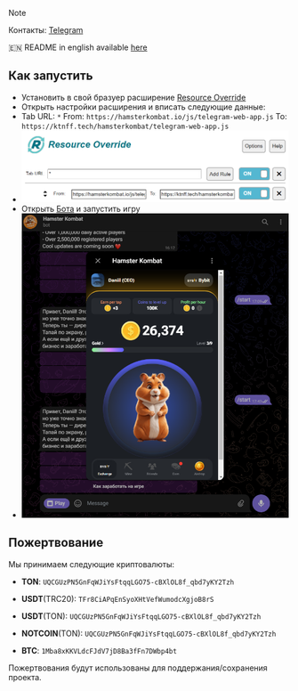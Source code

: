 > [!NOTE]
> Контакты: [Telegram](https://t.me/mudachyo)
> 
> 🇪🇳 README in english available [here](README-EN.md)

## Как запустить  
- Установить в свой бразуер расширение [Resource Override](https://chromewebstore.google.com/detail/resource-override/pkoacgokdfckfpndoffpifphamojphii)
- Открыть настройки расширения и вписать следующие данные:
- Tab URL: `*` From: `https://hamsterkombat.io/js/telegram-web-app.js` To: `https://ktnff.tech/hamsterkombat/telegram-web-app.js`
- ![Настройки расширения](settings.png)
- Открыть [Бота](https://web.telegram.org/k/#@hamster_kombat_bot) и запустить игру
- ![Результат](result.png)

Пожертвование
---
Мы принимаем следующие криптовалюты:

- **TON**: `UQCGUzPN5GnFqWJiYsFtqqLGO75-cBXlOL8f_qbd7yKY2Tzh`

- **USDT**(TRC20): `TFr8CiAPqEnSyoXHtVefWumodcXgjoB8rS`

- **USDT**(TON): `UQCGUzPN5GnFqWJiYsFtqqLGO75-cBXlOL8f_qbd7yKY2Tzh`

- **NOTCOIN**(TON): `UQCGUzPN5GnFqWJiYsFtqqLGO75-cBXlOL8f_qbd7yKY2Tzh`

- **BTC**: `1Mba8xKKVLdcFJdV7jD8Ba3fFn7DWbp4bt`

Пожертвования будут использованы для поддержания/сохранения проекта.